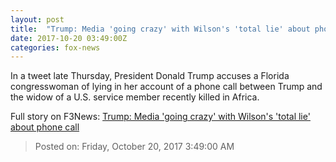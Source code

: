 ```yaml
---
layout: post
title:  "Trump: Media 'going crazy' with Wilson's 'total lie' about phone call"
date: 2017-10-20 03:49:00Z
categories: fox-news
---
```


In a tweet late Thursday, President Donald Trump accuses a Florida congresswoman of lying in her account of a phone call between Trump and the widow of a U.S. service member recently killed in Africa.


Full story on F3News: [Trump: Media 'going crazy' with Wilson's 'total lie' about phone call](http://www.f3nws.com/n/AUpyzD)

> Posted on: Friday, October 20, 2017 3:49:00 AM
